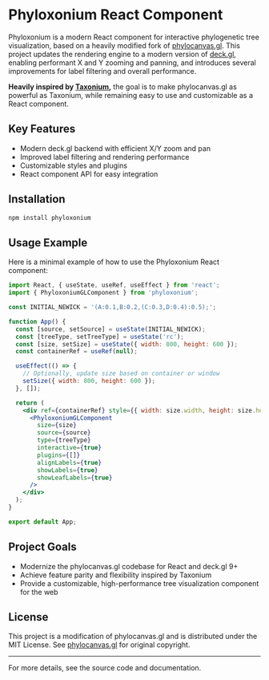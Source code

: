 # Phyloxonium React Component

Phyloxonium is a modern React component for interactive phylogenetic tree visualization, based on a heavily modified fork of [phylocanvas.gl](https://gitlab.com/cgps/phylocanvas/phylocanvas.gl). This project updates the rendering engine to a modern version of [deck.gl](https://deck.gl/), enabling performant X and Y zooming and panning, and introduces several improvements for label filtering and overall performance.

**Heavily inspired by [Taxonium](https://github.com/theosanderson/taxonium),** the goal is to make phylocanvas.gl as powerful as Taxonium, while remaining easy to use and customizable as a React component.

## Key Features
- Modern deck.gl backend with efficient X/Y zoom and pan
- Improved label filtering and rendering performance
- Customizable styles and plugins
- React component API for easy integration

## Installation

```bash
npm install phyloxonium
```

## Usage Example

Here is a minimal example of how to use the Phyloxonium React component:

```jsx
import React, { useState, useRef, useEffect } from 'react';
import { PhyloxoniumGLComponent } from 'phyloxonium';

const INITIAL_NEWICK = '(A:0.1,B:0.2,(C:0.3,D:0.4):0.5);';

function App() {
  const [source, setSource] = useState(INITIAL_NEWICK);
  const [treeType, setTreeType] = useState('rc');
  const [size, setSize] = useState({ width: 800, height: 600 });
  const containerRef = useRef(null);

  useEffect(() => {
    // Optionally, update size based on container or window
    setSize({ width: 800, height: 600 });
  }, []);

  return (
    <div ref={containerRef} style={{ width: size.width, height: size.height }}>
      <PhyloxoniumGLComponent
        size={size}
        source={source}
        type={treeType}
        interactive={true}
        plugins={[]}
        alignLabels={true}
        showLabels={true}
        showLeafLabels={true}
      />
    </div>
  );
}

export default App;
```

## Project Goals
- Modernize the phylocanvas.gl codebase for React and deck.gl 9+
- Achieve feature parity and flexibility inspired by Taxonium
- Provide a customizable, high-performance tree visualization component for the web

## License

This project is a modification of phylocanvas.gl and is distributed under the MIT License. See [phylocanvas.gl](https://gitlab.com/cgps/phylocanvas/phylocanvas.gl) for original copyright.

---

For more details, see the source code and documentation.
